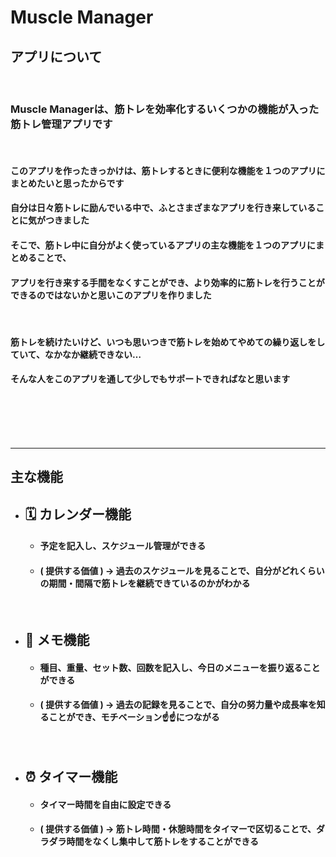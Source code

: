 # Muscle Manager

## アプリについて
<br>

### Muscle Managerは、筋トレを効率化するいくつかの機能が入った筋トレ管理アプリです
<br>

#### このアプリを作ったきっかけは、筋トレするときに便利な機能を１つのアプリにまとめたいと思ったからです
#### 自分は日々筋トレに励んでいる中で、ふとさまざまなアプリを行き来していることに気がつきました
#### そこで、筋トレ中に自分がよく使っているアプリの主な機能を１つのアプリにまとめることで、
#### アプリを行き来する手間をなくすことができ、より効率的に筋トレを行うことができるのではないかと思いこのアプリを作りました
<br>

#### 筋トレを続けたいけど、いつも思いつきで筋トレを始めてやめての繰り返しをしていて、なかなか継続できない…
#### そんな人をこのアプリを通して少しでもサポートできればなと思います
<br>
<br>
<br>
<br>

***
## 主な機能

- ## 🗓️ カレンダー機能

  - #### 予定を記入し、スケジュール管理ができる
  - #### ( 提供する価値 ) → 過去のスケジュールを見ることで、自分がどれくらいの期間・間隔で筋トレを継続できているのかがわかる
  <br>

- ## 📝 メモ機能

  - #### 種目、重量、セット数、回数を記入し、今日のメニューを振り返ることができる
  - #### ( 提供する価値 ) → 過去の記録を見ることで、自分の努力量や成長率を知ることができ、モチベーション☝️☝️につながる
  <br>

- ## ⏰ タイマー機能

  - #### タイマー時間を自由に設定できる
  - #### ( 提供する価値 ) → 筋トレ時間・休憩時間をタイマーで区切ることで、ダラダラ時間をなくし集中して筋トレをすることができる
  <br>

